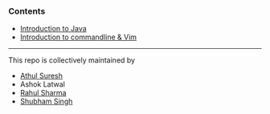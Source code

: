 ### Contents
* [Introduction to Java](intro)
* [Introduction to commandline & Vim](commandline)

---

This repo is collectively maintained by 
* [Athul Suresh](https://github.com/crunchbang)
* Ashok Latwal
* [Rahul Sharma](https://github.com/rahul10019)
* [Shubham Singh](https://github.com/singhShubh)




